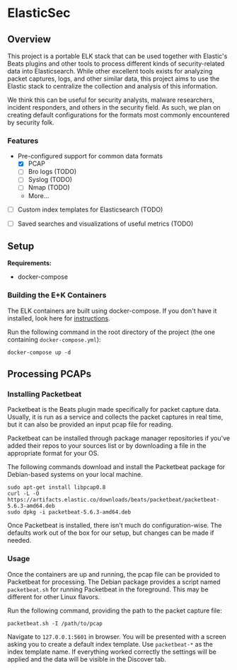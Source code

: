 # ElasticSec

## Overview

This project is a portable ELK stack that can be used together with Elastic's Beats plugins and other tools to process different kinds of security-related data into Elasticsearch. While other excellent tools exists for analyzing packet captures, logs, and other similar data, this project aims to use the Elastic stack to centralize the collection and analysis of this information. 

We think this can be useful for security analysts, malware researchers, incident responders, and others in the security field. As such, we plan on creating default configurations for the formats most commonly encountered by security folk.


### Features

- Pre-configured support for common data formats
    + [x] PCAP
    + [ ] Bro logs (TODO)
    + [ ] Syslog (TODO)
    + [ ] Nmap (TODO)
    + More...
- [ ] Custom index templates for Elasticsearch (TODO)
- [ ] Saved searches and visualizations of useful metrics (TODO)


## Setup

**Requirements:**  
- docker-compose

### Building the E+K Containers

The ELK containers are built using docker-compose. If you don't have it installed, look here for [instructions](https://docs.docker.com/compose/install/).

Run the following command in the root directory of the project (the one containing `docker-compose.yml`):

```
docker-compose up -d
```


## Processing PCAPs

### Installing Packetbeat

Packetbeat is the Beats plugin made specifically for packet capture data. Usually, it is run as a service and collects the packet captures in real time, but it can also be provided an input pcap file for reading.

Packetbeat can be installed through package manager repositories if you've added their repos to your sources list or by downloading a file in the appropriate format for your OS. 

The following commands download and install the Packetbeat package for Debian-based systems on your local machine.

```
sudo apt-get install libpcap0.8
curl -L -O https://artifacts.elastic.co/downloads/beats/packetbeat/packetbeat-5.6.3-amd64.deb
sudo dpkg -i packetbeat-5.6.3-amd64.deb
```

Once Packetbeat is installed, there isn't much do configuration-wise. The defaults work out of the box for our setup, but changes can be made if needed.


### Usage

Once the containers are up and running, the pcap file can be provided to Packetbeat for processing. The Debian package provides a script named `packetbeat.sh` for running Packetbeat in the foreground. This may be different for other Linux flavors.

Run the following command, providing the path to the packet capture file:

```
packetbeat.sh -I /path/to/pcap
```

Navigate to `127.0.0.1:5601` in browser. You will be presented with a screen asking you to create a default index template. Use `packetbeat-*` as the index template name. If everything worked correctly the settings will be applied and the data will be visible in the Discover tab. 